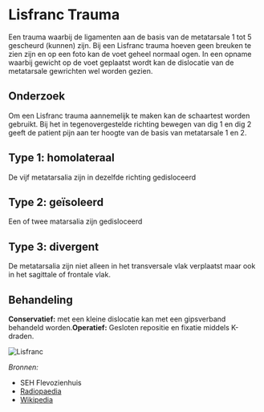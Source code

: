 Lisfranc Trauma
===============

Een trauma waarbij de ligamenten aan de basis van de metatarsale 1 tot 5 gescheurd (kunnen) zijn. Bij een Lisfranc trauma hoeven geen breuken te zien zijn en op een foto kan de voet geheel normaal ogen. In een opname waarbij gewicht op de voet geplaatst wordt kan de dislocatie van de metatarsale gewrichten wel worden gezien.

Onderzoek
---------

Om een Lisfranc trauma aannemelijk te maken kan de schaartest worden gebruikt. Bij het in tegenovergestelde richting bewegen van dig 1 en dig 2 geeft de patient pijn aan ter hoogte van de basis van metatarsale 1 en 2.

Type 1: homolateraal
--------------------

De vijf metatarsalia zijn in dezelfde richting gedisloceerd

Type 2: geïsoleerd
------------------

Een of twee matarsalia zijn gedisloceerd

Type 3: divergent
-----------------

De metatarsalia zijn niet alleen in het transversale vlak verplaatst maar ook in het sagittale of frontale vlak.

Behandeling
-----------

**Conservatief:** met een kleine dislocatie kan met een gipsverband behandeld worden.**Operatief:** Gesloten repositie en fixatie middels K-draden.

![Lisfranc](https://upload.wikimedia.org/wikipedia/commons/5/5c/Lisfranc_fracture.jpg)

*Bronnen:*

-	SEH Flevozienhuis
-	[Radiopaedia](http://radiopaedia.org/articles/lisfranc-injury)
-	[Wikipedia](https://en.wikipedia.org/wiki/Lisfranc_injury)

